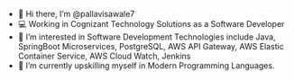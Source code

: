 - 👋 Hi there, I’m @pallavisawale7
- 💻 Working in Cognizant Technology Solutions as a Software Developer
- 👀 I’m interested in Software Development Technologies include Java, SpringBoot Microservices, PostgreSQL, AWS API Gateway, AWS Elastic Container Service, AWS Cloud Watch, Jenkins
- 🌱 I’m currently upskilling myself in Modern Programming Languages.
